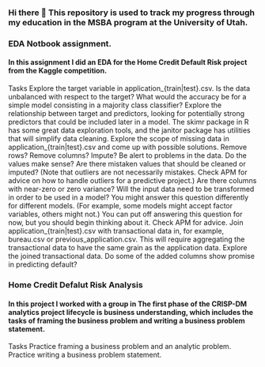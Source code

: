### Hi there 👋 This repository is used to track my progress through my education in the MSBA program at the University of Utah. 
### EDA Notbook assignment.
#### In this assignment I did an EDA for the Home Credit Default Risk project from the Kaggle competition. 
Tasks
Explore the target variable in application_{train|test}.csv. Is the data unbalanced with respect to the target? What would the accuracy be for a simple model consisting in a majority class classifier?
Explore the relationship between target and predictors, looking for potentially strong predictors that could be included later in a model.
The skimr package in R has some great data exploration tools, and the janitor package has utilities that will simplify data cleaning.
Explore the scope of missing data in application_{train|test}.csv and come up with possible solutions. Remove rows?  Remove columns?  Impute?
Be alert to problems in the data.  Do the values make sense? Are there mistaken values that should be cleaned or imputed? (Note that outliers are not necessarily mistakes. Check APM for advice on how to handle outliers for a predictive project.) Are there columns with near-zero or zero variance?
Will the input data need to be transformed in order to be used in a model? You might answer this question differently for different models. (For example, some models might accept factor variables, others might not.) You can put off answering this question for now,  but you should begin thinking about it. Check APM for advice.
Join application_{train|test}.csv with transactional data in, for example, bureau.csv or previous_application.csv. This will require aggregating the transactional data to have the same grain as the application data.
Explore the joined transactional data.  Do some of the added columns show promise in predicting default?

### Home Credit Defalut Risk Analysis
#### In this project I worked with a group in The first phase of the CRISP-DM analytics project lifecycle is business understanding, which includes the tasks of framing the business problem and writing a business problem statement.
Tasks
Practice framing a business problem and an analytic problem.
Practice writing a business problem statement.

<!--
**tomkings3/tomkings3** is a ✨ _special_ ✨ repository because its `README.md` (this file) appears on your GitHub profile.

Here are some ideas to get you started:

- 🔭 I’m currently working on ...
- 🌱 I’m currently learning ...
- 👯 I’m looking to collaborate on ...
- 🤔 I’m looking for help with ...
- 💬 Ask me about ...
- 📫 How to reach me: ...
- 😄 Pronouns: ...
- ⚡ Fun fact: ...
-->
